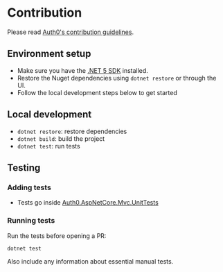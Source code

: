 # Contribution

Please read [Auth0's contribution guidelines](https://github.com/auth0/open-source-template/blob/master/GENERAL-CONTRIBUTING.md).

## Environment setup

- Make sure you have the [.NET 5 SDK](https://dotnet.microsoft.com/download/dotnet/5.0) installed.
- Restore the Nuget dependencies using `dotnet restore` or through the UI.
- Follow the local development steps below to get started

## Local development

- `dotnet restore`: restore dependencies
- `dotnet build`: build the project
- `dotnet test`: run tests

## Testing

### Adding tests

- Tests go inside [Auth0.AspNetCore.Mvc.UnitTests](https://github.com/auth0/auth0-aspnetcore-mvc/tree/main/tests/Auth0.AspNetCore.Mvc.UnitTests)

### Running tests

Run the tests before opening a PR:

```bash
dotnet test
```

Also include any information about essential manual tests.
